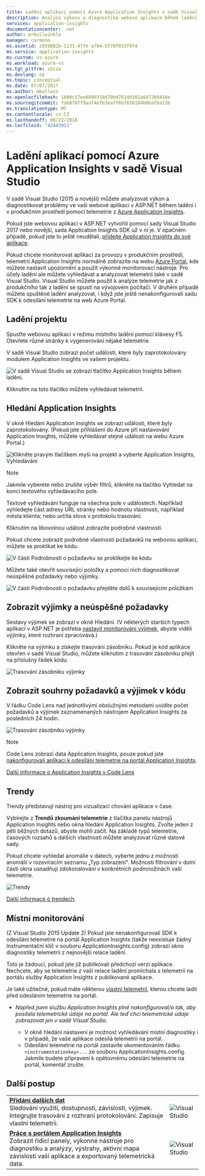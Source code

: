 ```yaml
---
title: Ladění aplikací pomocí Azure Application Insights v sadě Visual Studio | Dokumentace Microsoftu
description: Analýza výkonu a diagnostika webové aplikace během ladění a v produkčním prostředí.
services: application-insights
documentationcenter: .net
author: mrbullwinkle
manager: carmonm
ms.assetid: 2059802b-1131-477e-a7b4-5f70fb53f974
ms.service: application-insights
ms.custom: vs-azure
ms.workload: azure-vs
ms.tgt_pltfrm: ibiza
ms.devlang: na
ms.topic: conceptual
ms.date: 07/07/2017
ms.author: mbullwin
ms.openlocfilehash: 1b00c57ee0890319d70bd7634d301a6472b8416e
ms.sourcegitcommit: fab878ff9aaf4efb3eaff6b7656184b0bafba13b
ms.translationtype: MT
ms.contentlocale: cs-CZ
ms.lasthandoff: 08/22/2018
ms.locfileid: "42443911"
---
```

# <a name="debug-your-applications-with-azure-application-insights-in-visual-studio"></a>Ladění aplikací pomocí Azure Application Insights v sadě Visual Studio
V sadě Visual Studio (2015 a novější) můžete analyzovat výkon a diagnostikovat problémy ve vaší webové aplikaci v ASP.NET během ladění i v produkčním prostředí pomocí telemetrie z [Azure Application Insights](app-insights-overview.md).

Pokud jste webovou aplikaci v ASP.NET vytvořili pomocí sady Visual Studio 2017 nebo novější, sada Application Insights SDK už v ní je. V opačném případě, pokud jste to ještě neudělali, [přidejte Application Insights do své aplikace](app-insights-asp-net.md).

Pokud chcete monitorovat aplikaci za provozu v produkčním prostředí, telemetrii Application Insights normálně zobrazíte na webu [Azure Portal](https://portal.azure.com), kde můžete nastavit upozornění a použít výkonné monitorovací nástroje. Pro účely ladění ale můžete vyhledávat a analyzovat telemetrii také v sadě Visual Studio. Visual Studio můžete použít k analýze telemetrie jak z produkčního tak z ladění se spustí na vývojovém počítači. V druhém případě můžete spuštěné ladění analyzovat, i když jste ještě nenakonfigurovali sadu SDK k odesílání telemetrie na web Azure Portal. 

## <a name="run"></a> Ladění projektu
Spusťte webovou aplikaci v režimu místního ladění pomocí klávesy F5. Otevřete různé stránky k vygenerování nějaké telemetrie.

V sadě Visual Studio zobrazí počet událostí, které byly zaprotokolovány modulem Application Insights ve vašem projektu.

![V sadě Visual Studio se zobrazí tlačítko Application Insights během ladění.](./media/app-insights-visual-studio/appinsights-09eventcount.png)

Kliknutím na toto tlačítko můžete vyhledávat telemetrii. 

## <a name="application-insights-search"></a>Hledání Application Insights
V okně Hledání Application Insights se zobrazí události, které byly zaprotokolovány. (Pokud jste přihlášení do Azure při nastavování Application Insights, můžete vyhledávat stejné události na webu Azure Portal.)

![Klikněte pravým tlačítkem myši na projekt a vyberte Application Insights, Vyhledávání](./media/app-insights-visual-studio/34.png)

> [!NOTE] 
> Jakmile vyberete nebo zrušíte výběr filtrů, klikněte na tlačítko Vyhledat na konci textového vyhledávacího pole.
>

Textové vyhledávání funguje na všechna pole v událostech. Například vyhledejte část adresy URL stránky nebo hodnotu vlastnosti, například města klienta; nebo určitá slova v protokolu trasování.

Kliknutím na libovolnou událost zobrazíte podrobné vlastnosti.

Pokud chcete zobrazit podrobné vlastnosti požadavků na webovou aplikaci, můžete se proklikat ke kódu.

![V části Podrobnosti o požadavku se proklikejte ke kódu](./media/app-insights-visual-studio/31.png)

Můžete také otevřít související položky a pomocí nich diagnostikovat neúspěšné požadavky nebo výjimky.

![V části Podrobnosti o požadavku přejděte dolů k souvisejícím položkám](./media/app-insights-visual-studio/41.png)

## <a name="view-exceptions-and-failed-requests"></a>Zobrazit výjimky a neúspěšné požadavky
Sestavy výjimek se zobrazí v okně Hledání. (V některých starších typech aplikací v ASP.NET je potřeba [nastavit monitorování výjimek](app-insights-asp-net-exceptions.md), abyste viděli výjimky, které rozhraní zpracovává.)

Klikněte na výjimku a získejte trasování zásobníku. Pokud je kód aplikace otevřen v sadě Visual Studio, můžete kliknutím z trasování zásobníku přejít na příslušný řádek kódu.

![Trasování zásobníku výjimky](./media/app-insights-visual-studio/17.png)

## <a name="view-request-and-exception-summaries-in-the-code"></a>Zobrazit souhrny požadavků a výjimek v kódu
V řádku Code Lens nad jednotlivými obslužnými metodami uvidíte počet požadavků a výjimek zaznamenaných nástrojem Application Insights za posledních 24 hodin.

![Trasování zásobníku výjimky](./media/app-insights-visual-studio/21.png)

> [!NOTE] 
> Code Lens zobrazí data Application Insights, pouze pokud jste [nakonfigurovali aplikaci k odesílání telemetrie na portál Application Insights](app-insights-asp-net.md).
>

[Další informace o Application Insights v Code Lens](app-insights-visual-studio-codelens.md)

## <a name="trends"></a>Trendy
Trendy představují nástroj pro vizualizaci chování aplikace v čase. 

Vybírejte z **Trendů zkoumání telemetrie** z tlačítka panelu nástrojů Application Insights nebo okna hledání Application Insights. Zvolte jeden z pěti běžných dotazů, abyste mohli začít. Na základě typů telemetrie, časových rozsahů a dalších vlastností můžete analyzovat různé datové sady. 

Pokud chcete vyhledat anomálie v datech, vyberte jednu z možností anomálií v rozevíracím seznamu „Typ zobrazení“. Možnosti filtrování v dolní části okna usnadňují zdokonalování v konkrétních podmnožinách vaší telemetrie.

![Trendy](./media/app-insights-visual-studio/51.png)

[Další informace o trendech](app-insights-visual-studio-trends.md).

## <a name="local-monitoring"></a>Místní monitorování
(Z Visual Studio 2015 Update 2) Pokud jste nenakonfigurovali SDK k odesílání telemetrie na portál Application Insights (takže neexistuje žádný Instrumentační klíč v souboru ApplicationInsights.config) zobrazí okno diagnostiky telemetrii z nejnovější relace ladění. 

Toto je žádoucí, pokud jste již publikovali předchozí verzi aplikace. Nechcete, aby se telemetrie z vaší relace ladění promíchala s telemetrií na portálu služby Application Insights z publikované aplikace.

Je také užitečné, pokud máte některou [vlastní telemetrii](app-insights-api-custom-events-metrics.md), kterou chcete ladit před odesláním telemetrie na portál.

* *Napřed jsem službu Application Insights plně nakonfiguroval/a tak, aby posílala telemetrické údaje na portál. Ale teď chci telemetrické údaje zobrazovat jen v sadě Visual Studio.*
  
  * V okně hledání nastavení je možnost vyhledávání místní diagnostiky i v případě, že vaše aplikace odesílá telemetrii na portál.
  * Odesílání telemetrie na portál zastavíte okomentováním řádku `<instrumentationkey>...` ze souboru ApplicationInsights.config. Jakmile budete připraveni k opětovnému odeslání telemetrie na portál, komentář zrušte.


## <a name="next-steps"></a>Další postup
|  |  |
| --- | --- |
| **[Přidání dalších dat](app-insights-asp-net-more.md)**<br/>Sledování využití, dostupnosti, závislostí, výjimek. Integrujte trasování z rozhraní protokolování. Zapisuje vlastní telemetrii. |![Visual Studio](./media/app-insights-visual-studio/64.png) |
| **[Práce s portálem Application Insights](app-insights-dashboards.md)**<br/>Zobrazit řídicí panely, výkonné nástroje pro diagnostiku a analýzy, výstrahy, aktivní mapa závislostí vaší aplikace a exportovaný telemetrická data. |![Visual Studio](./media/app-insights-visual-studio/62.png) |

